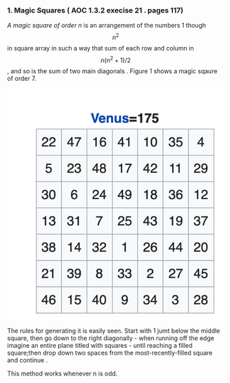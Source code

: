
### 1. Magic Squares ( AOC 1.3.2 execise 21 . pages 117)

*A magic square of order n* is an arrangement of the numbers 1 though $$n^2 $$ in square array in such a way that sum of each row and column in $$ n(n^2+1)/2$$, and so is the sum of two main diagonals . Figure 1 shows  a magic sqaure of order 7.

![](../images/square.png)

The rules for generating it is easily seen. Start with 1 jumt below the middle square, then go down to the right diagonally - when running off the  edge imagine an entire plane titled  with squares - until reaching a filled square;then drop down two spaces from the most-recently-filled square  and continue .

This method works whenever n is odd.



